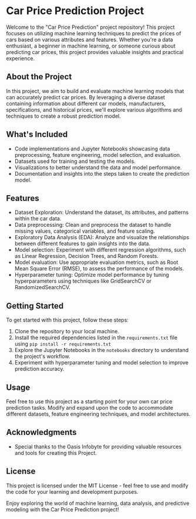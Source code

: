 # Car Price Prediction Project

Welcome to the "Car Price Prediction" project repository! This project focuses on utilizing machine learning techniques to predict the prices of cars based on various attributes and features. Whether you're a data enthusiast, a beginner in machine learning, or someone curious about predicting car prices, this project provides valuable insights and practical experience.

## About the Project

In this project, we aim to build and evaluate machine learning models that can accurately predict car prices. By leveraging a diverse dataset containing information about different car models, manufacturers, specifications, and historical prices, we'll explore various algorithms and techniques to create a robust prediction model.

## What's Included

- Code implementations and Jupyter Notebooks showcasing data preprocessing, feature engineering, model selection, and evaluation.
- Datasets used for training and testing the models.
- Visualizations to better understand the data and model performance.
- Documentation and insights into the steps taken to create the prediction model.

## Features

- Dataset Exploration: Understand the dataset, its attributes, and patterns within the car data.
- Data preprocessing: Clean and preprocess the dataset to handle missing values, categorical variables, and feature scaling.
- Exploratory Data Analysis (EDA): Analyze and visualize the relationships between different features to gain insights into the data.
- Model selection: Experiment with different regression algorithms, such as Linear Regression, Decision Trees, and Random Forests.
- Model evaluation: Use appropriate evaluation metrics, such as Root Mean Square Error (RMSE), to assess the performance of the models.
- Hyperparameter tuning: Optimize model performance by tuning hyperparameters using techniques like GridSearchCV or RandomizedSearchCV.

## Getting Started

To get started with this project, follow these steps:

1. Clone the repository to your local machine.
2. Install the required dependencies listed in the `requirements.txt` file using `pip install -r requirements.txt`
3. Explore the Jupyter Notebooks in the `notebooks` directory to understand the project's workflow.
4. Experiment with hyperparameter tuning and model selection to improve prediction accuracy.

## Usage

Feel free to use this project as a starting point for your own car price prediction tasks. Modify and expand upon the code to accommodate different datasets, feature engineering techniques, and model architectures.

## Acknowledgments

- Special thanks to the Oasis Infobyte for providing valuable resources and tools for creating this Project.

## License

This project is licensed under the MIT License - feel free to use and modify the code for your learning and development purposes.

Enjoy exploring the world of machine learning, data analysis, and predictive modeling with the Car Price Prediction project!
